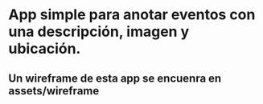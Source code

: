 # App simple para anotar eventos con una descripción, imagen y ubicación.
## Un wireframe de esta app se encuenra en assets/wireframe
